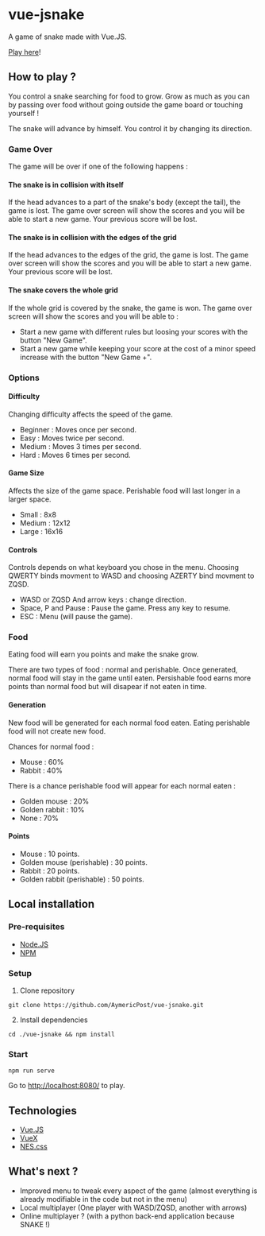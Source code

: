 # vue-jsnake

A game of snake made with Vue.JS.

[Play here](https://vue-jsnake.netlify.app/#/)!

## How to play ?

You control a snake searching for food to grow. Grow as much as you can by passing over food without going outside the game board or touching yourself !

The snake will advance by himself. You control it by changing its direction.

### Game Over

The game will be over if one of the following happens :

#### The snake is in collision with itself

If the head advances to a part of the snake's body (except the tail), the game is lost. The game over screen will show the scores and you will be able to start a new game. Your previous score will be lost.


#### The snake is in collision with the edges of the grid

If the head advances to the edges of the grid, the game is lost. The game over screen will show the scores and you will be able to start a new game. Your previous score will be lost.

#### The snake covers the whole grid

If the whole grid is covered by the snake, the game is won. The game over screen will show the scores and you will be able to :

- Start a new game with different rules but loosing your scores with the button "New Game".
- Start a new game while keeping your score at the cost of a minor speed increase with the button "New Game +".


### Options

#### Difficulty

Changing difficulty affects the speed of the game.

- Beginner : Moves once per second.
- Easy : Moves twice per second.
- Medium : Moves 3 times per second.
- Hard : Moves 6 times per second.

#### Game Size

Affects the size of the game space. Perishable food will last longer in a larger space.

- Small : 8x8
- Medium : 12x12
- Large : 16x16

#### Controls


Controls depends on what keyboard you chose in the menu. Choosing QWERTY binds movment to WASD and choosing AZERTY bind movment to ZQSD.

- WASD or ZQSD And arrow keys : change direction.
- Space, P and Pause : Pause the game. Press any key to resume.
- ESC : Menu (will pause the game).

### Food

Eating food will earn you points and make the snake grow.

There are two types of food : normal and perishable. Once generated, normal food will stay in the game until eaten. Persishable food earns more points than normal food but will disapear if not eaten in time.

#### Generation

New food will be generated for each normal food eaten. Eating perishable food will not create new food.

Chances for normal food :
- Mouse : 60%
- Rabbit : 40%

There is a chance perishable food will appear for each normal eaten :
- Golden mouse : 20%
- Golden rabbit : 10%
- None : 70%

#### Points

- Mouse : 10 points.
- Golden mouse (perishable) : 30 points.
- Rabbit : 20 points.
- Golden rabbit (perishable) : 50 points.

## Local installation

### Pre-requisites

- [Node.JS](https://nodejs.org/en/)
- [NPM](https://www.npmjs.com/)

### Setup

1. Clone repository

```git clone https://github.com/AymericPost/vue-jsnake.git```

2. Install dependencies

```cd ./vue-jsnake && npm install```

### Start

```npm run serve```

Go to [http://localhost:8080/](http://localhost:8080/) to play.

## Technologies

- [Vue.JS](https://vuejs.org/)
- [VueX](https://vuex.vuejs.org/)
- [NES.css](https://nostalgic-css.github.io/NES.css/)

## What's next ?

- Improved menu to tweak every aspect of the game (almost everything is already modifiable in the code but not in the menu)
- Local multiplayer (One player with WASD/ZQSD, another with arrows)
- Online multiplayer ? (with a python back-end application because SNAKE !)
